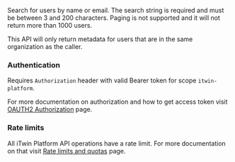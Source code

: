 Search for users by name or email. The search string is required and must be between 3 and 200 characters. Paging is not supported and it will not return more than 1000 users.

This API will only return metadata for users that are in the same organization as the caller.

### Authentication

Requires `Authorization` header with valid Bearer token for scope `itwin-platform`.

For more documentation on authorization and how to get access token visit [OAUTH2 Authorization](https://developer.bentley.com/apis/overview/authorization/) page.

### Rate limits

All iTwin Platform API operations have a rate limit. For more documentation on that visit [Rate limits and quotas](https://developer.bentley.com/apis/overview/rate-limits/) page.
